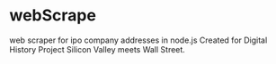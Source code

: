 webScrape
=========

web scraper for ipo company addresses in node.js
Created for Digital History Project Silicon Valley meets Wall Street. 
